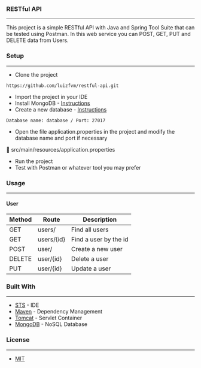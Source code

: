 ### RESTful API
---
This project is a simple RESTful API with Java and Spring Tool Suite that can be tested using Postman. In this web 
service you can POST, GET, PUT and DELETE data from Users.

### Setup
---
* Clone the project
```
https://github.com/luizfvm/restful-api.git
```
* Import the project in your IDE
* Install MongoDB - [Instructions](https://docs.mongodb.com/v3.2/administration/install-community/)
* Create a new database - [Instructions](https://docs.mongodb.com/manual/tutorial/getting-started/)
```
Database name: database / Port: 27017
```
* Open the file application.properties in the project and modify the database name and port if necessary

:open_file_folder: src/main/resources/application.properties
* Run the project
* Test with Postman or whatever tool you may prefer

### Usage
---
#### User
| Method | Route | Description
| --- | --- | --- |
| GET | users/ | Find all users
| GET | users/{id} | Find a user by the id
| POST | user/ | Create a new user
| DELETE | user/{id} | Delete a user
| PUT | user/{id} | Update a user

### Built With
---
* [STS](https://spring.io/tools) - IDE
* [Maven](https://maven.apache.org) - Dependency Management
* [Tomcat](http://tomcat.apache.org) - Servlet Container
* [MongoDB](https://www.mongodb.com) - NoSQL Database

### License
---
* [MIT](https://choosealicense.com/licenses/mit/)